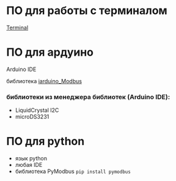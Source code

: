 # ПО для работы с терминалом
[Terminal](https://github.com/a1ekseevkiri11/read_data_rs485_modbus/blob/main/Terminal-v.1.9b.7z)

# ПО для ардуино
Arduino IDE

библиотека [iarduino_Modbus](https://iarduino.ru/file/591.html)

### библиотеки из менеджера библиотек (Arduino IDE):
- LiquidCrystal I2C
- microDS3231

# ПО для python
- язык python
- любая IDE
- библиотека PyModbus ```pip install pymodbus```
